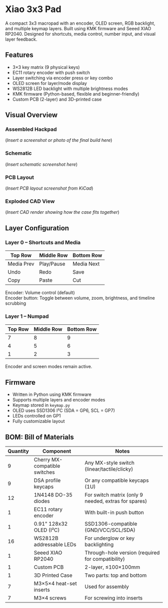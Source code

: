 # Xiao 3x3 Pad

A compact 3x3 macropad with an encoder, OLED screen, RGB backlight, and multiple keymap layers. Built using KMK firmware and Seeed XIAO RP2040. Designed for shortcuts, media control, number input, and visual layer feedback.

## Features

- 3×3 key matrix (9 physical keys)
- EC11 rotary encoder with push switch
- Layer switching via encoder press or key combo
- OLED screen for layer/mode display
- WS2812B LED backlight with multiple brightness modes
- KMK firmware (Python-based, flexible and beginner-friendly)
- Custom PCB (2-layer) and 3D-printed case

## Visual Overview

### Assembled Hackpad
(*Insert a screenshot or photo of the final build here*)

### Schematic
(*Insert schematic screenshot here*)

### PCB Layout
(*Insert PCB layout screenshot from KiCad*)

### Exploded CAD View
(*Insert CAD render showing how the case fits together*)

## Layer Configuration

### Layer 0 – Shortcuts and Media
| Top Row       | Middle Row     | Bottom Row    |
|---------------|----------------|----------------|
| Media Prev    | Play/Pause     | Media Next     |
| Undo          | Redo           | Save           |
| Copy          | Paste          | Cut            |

Encoder: Volume control (default)  
Encoder button: Toggle between volume, zoom, brightness, and timeline scrubbing

### Layer 1 – Numpad
| Top Row       | Middle Row     | Bottom Row    |
|---------------|----------------|----------------|
| 7             | 8              | 9              |
| 4             | 5              | 6              |
| 1             | 2              | 3              |

Encoder and screen modes remain active.

## Firmware

- Written in Python using KMK firmware
- Supports multiple layers and encoder modes
- Keymap stored in `keymap.py`
- OLED uses SSD1306 I²C (SDA = GP6, SCL = GP7)
- LEDs controlled on GP1
- Fully customizable layout

## BOM: Bill of Materials

| Quantity | Component                  | Notes                                                                 |
|----------|----------------------------|-----------------------------------------------------------------------|
| 9        | Cherry MX-compatible switches | Any MX-style switch (linear/tactile/clicky)                          |
| 9        | DSA profile keycaps        | Or any compatible keycaps (1U)                                       |
| 12       | 1N4148 DO-35 diodes        | For switch matrix (only 9 needed, extras for spares)                 |
| 1        | EC11 rotary encoder        | With built-in push button                                            |
| 1        | 0.91" 128x32 OLED (I²C)    | SSD1306-compatible (GND/VCC/SCL/SDA)                                 |
| 16       | WS2812B addressable LEDs   | For underglow or key backlighting                                    |
| 1        | Seeed XIAO RP2040          | Through-hole version (required for compatibility)                    |
| 1        | Custom PCB                 | 2-layer, ≤100×100mm                                                  |
| 1        | 3D Printed Case            | Two parts: top and bottom                                            |
| 7        | M3×5×4 heat-set inserts    | Used for assembly                                                    |
| 7        | M3×4 screws                | For screwing into inserts                                            |
